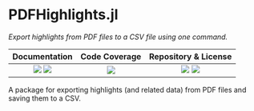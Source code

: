 # PDFHighlights.jl

*Export highlights from PDF files to a CSV file using one command.*

| **Documentation**                                                         | **Code Coverage**               | **Repository & License**                                      |
|:-------------------------------------------------------------------------:|:-------------------------------:|:-------------------------------------------------------------:|
| [![][docs-stable-img]][docs-stable-url] [![][docs-dev-img]][docs-dev-url] | [![][codecov-img]][codecov-url] | [![][github-img]][github-url] [![][license-img]][license-url] |

[docs-stable-img]: https://img.shields.io/badge/docs-stable-blue.svg
[docs-stable-url]: https://paveloom-j.github.io/PDFHighlights.jl

[docs-dev-img]: https://img.shields.io/badge/docs-dev-blue.svg
[docs-dev-url]: https://paveloom-j.github.io/PDFHighlights.jl/dev

[codecov-img]: https://codecov.io/gh/paveloom-j/PDFHighlights.jl/branch/develop/graph/badge.svg
[codecov-url]: https://codecov.io/gh/paveloom-j/PDFHighlights.jl

[github-img]: https://img.shields.io/badge/GitHub-paveloom--j%2FPDFHighlights.jl-5DA399.svg
[github-url]: https://github.com/paveloom-j/PDFHighlights.jl

[license-img]: https://img.shields.io/badge/license-MIT-5DA399.svg
[license-url]: https://github.com/paveloom-j/PDFHighlights.jl/blob/master/LICENSE.md

A package for exporting highlights (and related data) from PDF files and saving them to a CSV.
